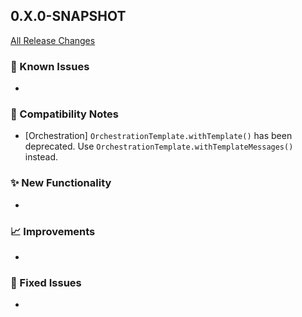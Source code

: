 ## 0.X.0-SNAPSHOT

[All Release Changes](https://github.com/SAP/ai-sdk-java/releases/)

### 🚧 Known Issues

-

### 🔧 Compatibility Notes

- [Orchestration] `OrchestrationTemplate.withTemplate()` has been deprecated. Use `OrchestrationTemplate.withTemplateMessages()` instead.

### ✨ New Functionality

-

### 📈 Improvements

-

### 🐛 Fixed Issues

-
